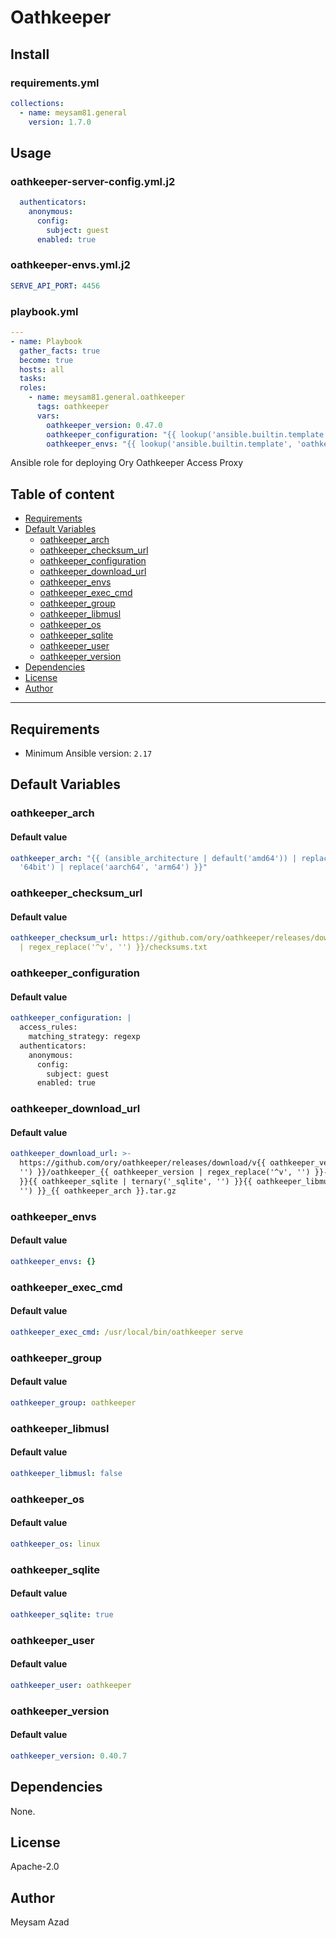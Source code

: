 # Oathkeeper

## Install

### requirements.yml

```yaml
collections:
  - name: meysam81.general
    version: 1.7.0
```

## Usage

### oathkeeper-server-config.yml.j2

```yaml
  authenticators:
    anonymous:
      config:
        subject: guest
      enabled: true
```

### oathkeeper-envs.yml.j2

```yaml
SERVE_API_PORT: 4456
```

### playbook.yml

```yaml
---
- name: Playbook
  gather_facts: true
  become: true
  hosts: all
  tasks:
  roles:
    - name: meysam81.general.oathkeeper
      tags: oathkeeper
      vars:
        oathkeeper_version: 0.47.0
        oathkeeper_configuration: "{{ lookup('ansible.builtin.template', 'oathkeeper-server-config.yml.j2') }}"
        oathkeeper_envs: "{{ lookup('ansible.builtin.template', 'oathkeeper-envs.yml.j2') }}"
```

Ansible role for deploying Ory Oathkeeper Access Proxy

## Table of content

- [Requirements](#requirements)
- [Default Variables](#default-variables)
  - [oathkeeper_arch](#oathkeeper_arch)
  - [oathkeeper_checksum_url](#oathkeeper_checksum_url)
  - [oathkeeper_configuration](#oathkeeper_configuration)
  - [oathkeeper_download_url](#oathkeeper_download_url)
  - [oathkeeper_envs](#oathkeeper_envs)
  - [oathkeeper_exec_cmd](#oathkeeper_exec_cmd)
  - [oathkeeper_group](#oathkeeper_group)
  - [oathkeeper_libmusl](#oathkeeper_libmusl)
  - [oathkeeper_os](#oathkeeper_os)
  - [oathkeeper_sqlite](#oathkeeper_sqlite)
  - [oathkeeper_user](#oathkeeper_user)
  - [oathkeeper_version](#oathkeeper_version)
- [Dependencies](#dependencies)
- [License](#license)
- [Author](#author)

---

## Requirements

- Minimum Ansible version: `2.17`

## Default Variables

### oathkeeper_arch

#### Default value

```YAML
oathkeeper_arch: "{{ (ansible_architecture | default('amd64')) | replace('x86_64',
  '64bit') | replace('aarch64', 'arm64') }}"
```

### oathkeeper_checksum_url

#### Default value

```YAML
oathkeeper_checksum_url: https://github.com/ory/oathkeeper/releases/download/v{{ oathkeeper_version
  | regex_replace('^v', '') }}/checksums.txt
```

### oathkeeper_configuration

#### Default value

```YAML
oathkeeper_configuration: |
  access_rules:
    matching_strategy: regexp
  authenticators:
    anonymous:
      config:
        subject: guest
      enabled: true
```

### oathkeeper_download_url

#### Default value

```YAML
oathkeeper_download_url: >-
  https://github.com/ory/oathkeeper/releases/download/v{{ oathkeeper_version | regex_replace('^v',
  '') }}/oathkeeper_{{ oathkeeper_version | regex_replace('^v', '') }}-{{ oathkeeper_os
  }}{{ oathkeeper_sqlite | ternary('_sqlite', '') }}{{ oathkeeper_libmusl | ternary('_libmusl',
  '') }}_{{ oathkeeper_arch }}.tar.gz
```

### oathkeeper_envs

#### Default value

```YAML
oathkeeper_envs: {}
```

### oathkeeper_exec_cmd

#### Default value

```YAML
oathkeeper_exec_cmd: /usr/local/bin/oathkeeper serve
```

### oathkeeper_group

#### Default value

```YAML
oathkeeper_group: oathkeeper
```

### oathkeeper_libmusl

#### Default value

```YAML
oathkeeper_libmusl: false
```

### oathkeeper_os

#### Default value

```YAML
oathkeeper_os: linux
```

### oathkeeper_sqlite

#### Default value

```YAML
oathkeeper_sqlite: true
```

### oathkeeper_user

#### Default value

```YAML
oathkeeper_user: oathkeeper
```

### oathkeeper_version

#### Default value

```YAML
oathkeeper_version: 0.40.7
```



## Dependencies

None.

## License

Apache-2.0

## Author

Meysam Azad
